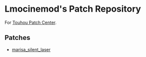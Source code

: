 # Lmocinemod's Patch Repository
For [Touhou Patch Center](https://www.thpatch.net/).

## Patches
* [marisa_silent_laser](https://github.com/Lmocinemod/LmocinemodPatchRepo/tree/main/marisa_silent_laser)

